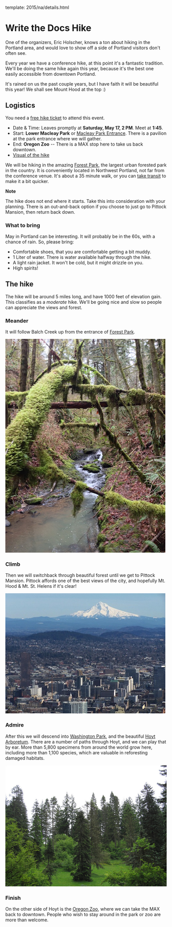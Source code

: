 template: 2015/na/details.html


Write the Docs Hike
===================

One of the organizers, Eric Holscher, knows a ton about hiking in the
Portland area, and would love to show off a side of Portland visitors
don't often see.

Every year we have a conference hike,
at this point it's a fantastic tradition.
We'll be doing the same hike again this year,
because it's the best one easily accessible from downtown Portland.

It's rained on us the past couple years,
but I have faith it will be beautiful this year!
We shall see Mount Hood at the top :)

Logistics
---------

You need a [free hike
ticket](https://ti.to/writethedocs/write-the-docs-hike)
to attend this event.

-   Date & Time: Leaves promptly at **Saturday, May 17, 2 PM**. Meet at
    **1:45**.
-   Start: **Lower Macleay Park** or [Macleay Park
    Entrance](https://maps.google.com/maps?q=Macleay+Park+Entrance&fb=1&gl=us&hq=Macleay+Park+Entrance&hnear=0x54950b0b7da97427:0x1c36b9e6f6d18591,Portland,+OR&cid=0,0,16280654545704357032&t=m&z=16&iwloc=A).
    There is a pavilion at the park entrance where we will gather.
-   End: **Oregon Zoo** -- There is a MAX stop here to take us back
    downtown.
-   [Visual of the
    hike](https://maps.google.com/maps?saddr=MacLeay+Park+Entrance,+NW+Upshur+St,+Portland,+OR&daddr=45.527373,-122.718589+to:45.5225885,-122.717297+to:oregon+zoo&hl=en&ll=45.52448,-122.717757&spn=0.023933,0.032358&sll=45.522345,-122.712822&sspn=0.023934,0.032358&geocode=FYLStgIdMI6v-CGojI77DIHw4SnVqz2N6QmVVDGojI77DIHw4Q%3BFU2xtgIdg3av-CmRNoxzkQmVVDFxAN8jMh2eKQ%3BFZyetgIdj3uv-CnD2fb_jgmVVDHuWX9DnHsevQ%3BFZpttgIdAoGv-CEm_N2esCDn5ykFuFa4LgqVVDEm_N2esCDn5w&oq=macleay+park&gl=us&dirflg=w&mra=dpe&mrsp=2&sz=15&via=1,2&t=m&z=15)

We will be hiking in the amazing [Forest
Park](http://www.forestparkconservancy.org/), the largest urban forested
park in the country. It is conveniently located in Northwest Portland,
not far from the conference venue. It's about a 35 minute walk, or you
can [take
transit](https://www.google.com/maps/dir/Crystal+Ballroom,+1332+W+Burnside+St,+Portland,+OR+97209,+United+States/MacLeay+Park+Entrance,+Northwest+Upshur+Street,+Portland,+OR/@45.5290603,-122.707244,15z/data=!3m1!4b1!4m14!4m13!1m5!1m1!1s0x54950a02e43decb9:0xe289ad93ad758c66!2m2!1d-122.68483!2d45.522785!1m5!1m1!1s0x549509e98d3dabd5:0xe1f0810cfb8e8ca8!2m2!1d-122.712528!2d45.535874!3e3?hl=en)
to make it a bit quicker.

**Note**

The hike does not end where it starts. Take this into consideration with your planning.
There is an out-and-back option if you choose to just go to
Pittock Mansion, then return back down.


### What to bring

May in Portland can be interesting. It will probably be in the 60s, with
a chance of rain. So, please bring:

-   Comfortable shoes, that you are comfortable getting a bit muddy.
-   1 Liter of water. There is water available halfway through the hike.
-   A light rain jacket. It won't be cold, but it might drizzle on you.
-   High spirits!

The hike
--------

The hike will be around 5 miles long, and have 1000 feet of elevation
gain. This classifies as a *moderate* hike. We'll be going nice and slow
so people can appreciate the views and forest.

### Meander

It will follow Balch Creek up from the entrance of [Forest
Park](http://www.forestparkconservancy.org/).

![image](balch.jpg)

### Climb

Then we will switchback through beautiful forest until we get to Pittock
Mansion. Pittock affords one of the best views of the city, and
hopefully Mt. Hood & Mt. St. Helens if it's clear!

![image](pittock.jpg)

### Admire

After this we will descend into [Washington
Park](http://washingtonparkpdx.org/), and the beautiful [Hoyt
Arboretum](http://www.hoytarboretum.org/). There are a number of paths
through Hoyt, and we can play that by ear. More than 5,800 specimens
from around the world grow here, including more than 1,100 species,
which are valuable in reforesting damaged habitats.

![image](hoyt.png)

### Finish

On the other side of Hoyt is the [Oregon
Zoo](http://www.oregonzoo.org/), where we can take the MAX back to
downtown. People who wish to stay around in the park or zoo are more
than welcome.
